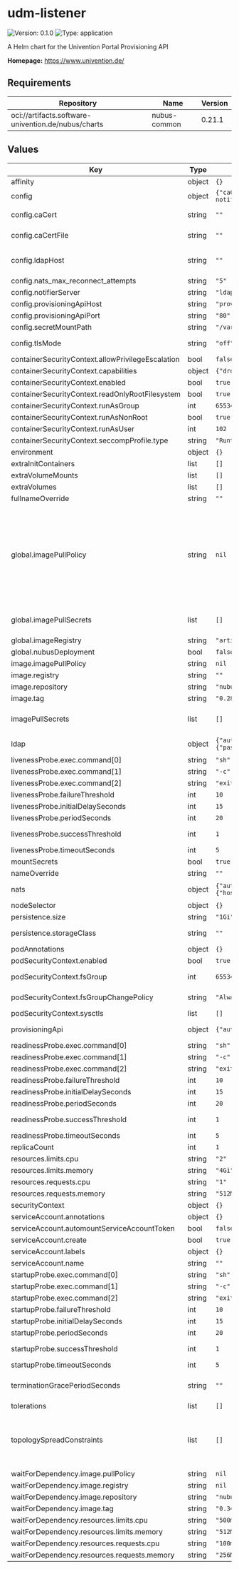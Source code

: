 # udm-listener

![Version: 0.1.0](https://img.shields.io/badge/Version-0.1.0-informational?style=flat-square) ![Type: application](https://img.shields.io/badge/Type-application-informational?style=flat-square)

A Helm chart for the Univention Portal Provisioning API

**Homepage:** <https://www.univention.de/>

## Requirements

| Repository | Name | Version |
|------------|------|---------|
| oci://artifacts.software-univention.de/nubus/charts | nubus-common | 0.21.1 |

## Values

| Key | Type | Default | Description |
|-----|------|---------|-------------|
| affinity | object | `{}` |  |
| config | object | `{"caCert":"","caCertFile":"","debugLevel":"2","ldapHost":"","ldapPort":"389","nats_max_reconnect_attempts":"5","notifierServer":"ldap-notifier","provisioningApiHost":"provisioning-api","provisioningApiPort":"80","secretMountPath":"/var/secrets","tlsMode":"off"}` | Configuration of the UDM Listener that is notified on LDAP changes |
| config.caCert | string | `""` | CA root certificate, base64-encoded. Optional; will be written to "caCertFile" if set. |
| config.caCertFile | string | `""` | Where to search for the CA Certificate file. caCertFile: "/var/secrets/ca_cert" |
| config.ldapHost | string | `""` | The LDAP Server host, should point to the service name of the ldap-server-primary that the ldap-notifier is sharing a volume with. Example: "ldap-server-notifier" |
| config.nats_max_reconnect_attempts | string | `"5"` | NATS: maximum number of reconnect attempts to the NATS server |
| config.notifierServer | string | `"ldap-notifier"` | Defaults to "ldapHost" if not set. |
| config.provisioningApiHost | string | `"provisioning-api"` | Provisioning-API Hostname |
| config.provisioningApiPort | string | `"80"` | Provisioning-API Port |
| config.secretMountPath | string | `"/var/secrets"` | Path to mount the secrets to. |
| config.tlsMode | string | `"off"` | Whether to start encryption and validate certificates. Chose from "off", "unvalidated" and "secure". |
| containerSecurityContext.allowPrivilegeEscalation | bool | `false` | Enable container privileged escalation. |
| containerSecurityContext.capabilities | object | `{"drop":["ALL"]}` | Security capabilities for container. |
| containerSecurityContext.enabled | bool | `true` | Enable security context. |
| containerSecurityContext.readOnlyRootFilesystem | bool | `true` | Mounts the container's root filesystem as read-only. |
| containerSecurityContext.runAsGroup | int | `65534` | Process group id. |
| containerSecurityContext.runAsNonRoot | bool | `true` | Run container as a user. |
| containerSecurityContext.runAsUser | int | `102` | Process user id. |
| containerSecurityContext.seccompProfile.type | string | `"RuntimeDefault"` | Disallow custom Seccomp profile by setting it to RuntimeDefault. |
| environment | object | `{}` |  |
| extraInitContainers | list | `[]` |  |
| extraVolumeMounts | list | `[]` | Optionally specify an extra list of additional volumeMounts. |
| extraVolumes | list | `[]` | Optionally specify an extra list of additional volumes. |
| fullnameOverride | string | `""` |  |
| global.imagePullPolicy | string | `nil` | Define an ImagePullPolicy.  Ref.: https://kubernetes.io/docs/concepts/containers/images/#image-pull-policy  "IfNotPresent" => The image is pulled only if it is not already present locally. "Always" => Every time the kubelet launches a container, the kubelet queries the container image registry to             resolve the name to an image digest. If the kubelet has a container image with that exact digest cached             locally, the kubelet uses its cached image; otherwise, the kubelet pulls the image with the resolved             digest, and uses that image to launch the container. "Never" => The kubelet does not try fetching the image. If the image is somehow already present locally, the            kubelet attempts to start the container; otherwise, startup fails. |
| global.imagePullSecrets | list | `[]` | Credentials to fetch images from private registry. Ref: https://kubernetes.io/docs/tasks/configure-pod-container/pull-image-private-registry/  imagePullSecrets:   - "docker-registry" |
| global.imageRegistry | string | `"artifacts.software-univention.de"` | Container registry address. |
| global.nubusDeployment | bool | `false` | Indicates wether this chart is part of a Nubus deployment. |
| image.imagePullPolicy | string | `nil` |  |
| image.registry | string | `""` |  |
| image.repository | string | `"nubus-dev/images/provisioning-udm-listener"` |  |
| image.tag | string | `"0.28.3@sha256:b9c452e55e6716f93309bef0af7d401e218cd1e6ea9ad3d2819fb10dd631aecd"` |  |
| imagePullSecrets | list | `[]` | Credentials to fetch images from private registry. Ref: https://kubernetes.io/docs/tasks/configure-pod-container/pull-image-private-registry/  imagePullSecrets:   - "docker-registry" |
| ldap | object | `{"auth":{"bindDn":"cn=admin,{{ include \"udm-listener.ldapBaseDn\" . }}","existingSecret":{"keyMapping":{"password":null},"name":null},"password":null},"tlsSecret":{"caCertKey":"ca.crt","name":""}}` | LDAP client access configuration. This value is in a transition towards the unified configuration structure for clients and secrets. |
| livenessProbe.exec.command[0] | string | `"sh"` |  |
| livenessProbe.exec.command[1] | string | `"-c"` |  |
| livenessProbe.exec.command[2] | string | `"exit 0\n"` |  |
| livenessProbe.failureThreshold | int | `10` | Number of failed executions until container is terminated. |
| livenessProbe.initialDelaySeconds | int | `15` | Delay after container start until LivenessProbe is executed. |
| livenessProbe.periodSeconds | int | `20` | Time between probe executions. |
| livenessProbe.successThreshold | int | `1` | Number of successful executions after failed ones until container is marked healthy. |
| livenessProbe.timeoutSeconds | int | `5` | Timeout for command return. |
| mountSecrets | bool | `true` |  |
| nameOverride | string | `""` |  |
| nats | object | `{"auth":{"existingSecret":{"keyMapping":{"password":null},"name":null},"password":null,"user":"udmlistener"},"connection":{"host":null,"port":"4222"}}` | NATS client access configuration. This value is in a transition towards the unified configuration structure for clients and secrets. |
| nodeSelector | object | `{}` |  |
| persistence.size | string | `"1Gi"` | Specify PVCs size |
| persistence.storageClass | string | `""` | Specify storageClassName - Leave empty to use the default storage class |
| podAnnotations | object | `{}` |  |
| podSecurityContext.enabled | bool | `true` | Enable security context. |
| podSecurityContext.fsGroup | int | `65534` | If specified, all processes of the container are also part of the supplementary group. |
| podSecurityContext.fsGroupChangePolicy | string | `"Always"` | Change ownership and permission of the volume before being exposed inside a Pod. |
| podSecurityContext.sysctls | list | `[]` | Allow binding to ports below 1024 without root access. |
| provisioningApi | object | `{"auth":{"existingSecret":{"keyMapping":{"password":null},"name":null},"password":null,"username":"udm"}}` | Provisioning API client access configuration. This value is in a transition towards the unified configuration structure for clients and secrets. |
| readinessProbe.exec.command[0] | string | `"sh"` |  |
| readinessProbe.exec.command[1] | string | `"-c"` |  |
| readinessProbe.exec.command[2] | string | `"exit 0\n"` |  |
| readinessProbe.failureThreshold | int | `10` | Number of failed executions until container is terminated. |
| readinessProbe.initialDelaySeconds | int | `15` | Delay after container start until ReadinessProbe is executed. |
| readinessProbe.periodSeconds | int | `20` | Time between probe executions. |
| readinessProbe.successThreshold | int | `1` | Number of successful executions after failed ones until container is marked healthy. |
| readinessProbe.timeoutSeconds | int | `5` | Timeout for command return. |
| replicaCount | int | `1` |  |
| resources.limits.cpu | string | `"2"` |  |
| resources.limits.memory | string | `"4Gi"` |  |
| resources.requests.cpu | string | `"1"` |  |
| resources.requests.memory | string | `"512Mi"` |  |
| securityContext | object | `{}` |  |
| serviceAccount.annotations | object | `{}` |  |
| serviceAccount.automountServiceAccountToken | bool | `false` |  |
| serviceAccount.create | bool | `true` |  |
| serviceAccount.labels | object | `{}` | Additional custom labels for the ServiceAccount. |
| serviceAccount.name | string | `""` |  |
| startupProbe.exec.command[0] | string | `"sh"` |  |
| startupProbe.exec.command[1] | string | `"-c"` |  |
| startupProbe.exec.command[2] | string | `"exit 0\n"` |  |
| startupProbe.failureThreshold | int | `10` | Number of failed executions until container is terminated. |
| startupProbe.initialDelaySeconds | int | `15` | Delay after container start until StartupProbe is executed. |
| startupProbe.periodSeconds | int | `20` | Time between probe executions. |
| startupProbe.successThreshold | int | `1` | Number of successful executions after failed ones until container is marked healthy. |
| startupProbe.timeoutSeconds | int | `5` | Timeout for command return. |
| terminationGracePeriodSeconds | string | `""` | In seconds, time the given to the pod needs to terminate gracefully. Ref: https://kubernetes.io/docs/concepts/workloads/pods/pod/#termination-of-pods |
| tolerations | list | `[]` |  |
| topologySpreadConstraints | list | `[]` | Topology spread constraints rely on node labels to identify the topology domain(s) that each Node is in. Ref: https://kubernetes.io/docs/concepts/workloads/pods/pod-topology-spread-constraints/  topologySpreadConstraints:   - maxSkew: 1     topologyKey: failure-domain.beta.kubernetes.io/zone     whenUnsatisfiable: DoNotSchedule |
| waitForDependency.image.pullPolicy | string | `nil` |  |
| waitForDependency.image.registry | string | `nil` |  |
| waitForDependency.image.repository | string | `"nubus/images/wait-for-dependency"` |  |
| waitForDependency.image.tag | string | `"0.34.0@sha256:6ed1ae644160f0e69c00b4ea90efd4ea4aeaadeefb87e77f3454bcafaacd5e01"` |  |
| waitForDependency.resources.limits.cpu | string | `"500m"` |  |
| waitForDependency.resources.limits.memory | string | `"512Mi"` |  |
| waitForDependency.resources.requests.cpu | string | `"100m"` |  |
| waitForDependency.resources.requests.memory | string | `"256Mi"` |  |
